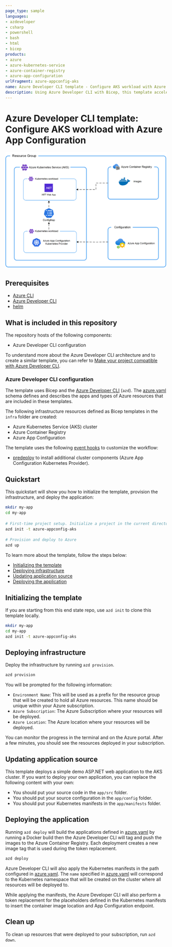 ```yaml
---
page_type: sample
languages:
- azdeveloper
- csharp
- powershell
- bash
- html
- bicep
products:
- azure
- azure-kubernetes-service
- azure-container-registry
- azure-app-configuration
urlFragment: azure-appconfig-aks
name: Azure Developer CLI template - Configure AKS workload with Azure App Configuration
description: Using Azure Developer CLI with Bicep, this template accelerates AKS workload setup with Azure App Configuration.
---
```

<!-- YAML front-matter schema: https://review.learn.microsoft.com/en-us/help/contribute/samples/process/onboarding?branch=main#supported-metadata-fields-for-readmemd -->

# Azure Developer CLI template: Configure AKS workload with Azure App Configuration

!["Resources"](assets/azure-appconfig-aks.png)

## Prerequisites

- [Azure CLI](https://learn.microsoft.com/cli/azure/install-azure-cli)
- [Azure Developer CLI](https://learn.microsoft.com/azure/developer/azure-developer-cli/install-azd)
- [helm](https://helm.sh/docs/intro/install/)

## What is included in this repository

The repository hosts of the following components:

- Azure Developer CLI configuration

To understand more about the Azure Developer CLI architecture and to create a similar template, you can refer to [Make your project compatible with Azure Developer CLI](https://learn.microsoft.com/en-us/azure/developer/azure-developer-cli/make-azd-compatible?pivots=azd-create).

### Azure Developer CLI configuration

The template uses Bicep and the [Azure Developer CLI](https://learn.microsoft.com/azure/developer/azure-developer-cli/overview) (`azd`). The [azure.yaml](./azure.yaml) schema defines and describes the apps and types of Azure resources that are included in these templates.

The following infrastructure resources defined as Bicep templates in the `infra` folder are created:

- Azure Kubernetes Service (AKS) cluster
- Azure Container Registry
- Azure App Configuration

The template uses the following [event hooks](https://learn.microsoft.com/azure/developer/azure-developer-cli/azd-extensibility) to customize the workflow:

- [predeploy](./infra/azd-hooks/predeploy.sh) to install additional cluster components (Azure App Configuration Kubernetes Provider).

## Quickstart

This quickstart will show you how to initialize the template, provision the infrastructure, and deploy the application:

```sh
mkdir my-app
cd my-app

# First-time project setup. Initialize a project in the current directory, using this template. 
azd init -t azure-appconfig-aks

# Provision and deploy to Azure
azd up
```

To learn more about the template, follow the steps below:

- [Initializing the template](#initializing-the-template)
- [Deploying infrastructure](#deploying-infrastructure)
- [Updating application source](#updating-application-source)
- [Deploying the application](#deploying-the-application)

## Initializing the template

If you are starting from this end state repo, use `azd init` to clone this template locally.

```sh
mkdir my-app
cd my-app
azd init -t azure-appconfig-aks
```

## Deploying infrastructure

Deploy the infrastructure by running `azd provision`.

```sh
azd provision
```

You will be prompted for the following information:

- `Environment Name`: This will be used as a prefix for the resource group that will be created to hold all Azure resources. This name should be unique within your Azure subscription.
- `Azure Subscription`: The Azure Subscription where your resources will be deployed.
- `Azure Location`: The Azure location where your resources will be deployed.

You can monitor the progress in the terminal and on the Azure portal. After a few minutes, you should see the resources deployed in your subscription.


## Updating application source 

This template deploys a simple demo ASP.NET web application to the AKS cluster. If you want to deploy your own application, you can replace the following content with your own:

- You should put your source code in the `app/src` folder.
- You should put your source configuration in the `app/config` folder.
- You should put your Kubernetes manifests in the `app/manifests` folder.

## Deploying the application

Running `azd deploy` will build the applications defined in [azure.yaml](./azure.yaml) by running a Docker build then the Azure Developer CLI will tag and push the images to the Azure Container Registry. Each deployment creates a new image tag that is used during the token replacement.

```sh
azd deploy
```

Azure Developer CLI will also apply the Kubernetes manifests in the path configured in [azure.yaml](./azure.yaml). The `name` specified in [azure.yaml](./azure.yaml) will correspond to the Kubernetes namespace that will be created on the cluster where all resources will be deployed to.

While applying the manifests, the Azure Developer CLI will also perform a token replacement for the placeholders defined in the Kubernetes manifests to insert the container image location and App Configuration endpoint.

## Clean up

To clean up resources that were deployed to your subscription, run `azd down`.

